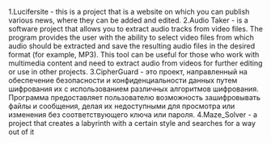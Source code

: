 1.Lucifersite - this is a project that is a website on which you can publish various news, where they can be added and edited.
2.Audio Taker - is a software project that allows you to extract audio tracks from video files. The program provides the user with the ability to select video files from which audio should be extracted and save the resulting audio files in the desired format (for example, MP3). This tool can be useful for those who work with multimedia content and need to extract audio from videos for further editing or use in other projects.
3.CipherGuard - это проект, направленный на обеспечение безопасности и конфиденциальности данных путем шифрования их с использованием различных алгоритмов шифрования. Программа предоставляет пользователю возможность зашифровывать файлы и сообщения, делая их недоступными для просмотра или изменения без соответствующего ключа или пароля.
4.Maze_Solver - a project that creates a labyrinth with a certain style and searches for a way out of it
